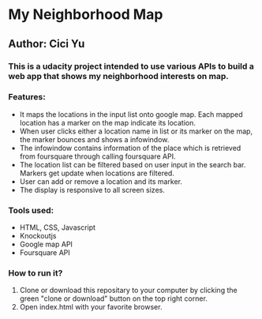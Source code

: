 # My Neighborhood Map
## Author: Cici Yu
### This is a udacity project intended to use various APIs to build a web app that shows my neighborhood interests on map.
### Features: 
  - It maps the locations in the input list onto google map. Each mapped location has a marker on the map indicate its location. 
  - When user clicks either a location name in list or its marker on the map, the marker bounces and shows a infowindow. 
  - The infowindow contains information of the place which is retrieved from foursquare through calling foursquare API.
  - The location list can be filtered based on user input in the search bar. Markers get update when locations are filtered.
  - User can add or remove a location and its marker. 
  - The display is responsive to all screen sizes. 
### Tools used:
  - HTML, CSS, Javascript
  - Knockoutjs
  - Google map API
  - Foursquare API
### How to run it?
  1. Clone or download this repositary to your computer by clicking the green "clone or download" button on the top right corner.
  2. Open index.html with your favorite browser. 
  
